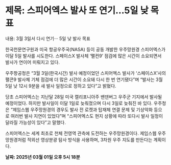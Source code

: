 # **제목: 스피어엑스 발사 또 연기…5일 낮 목표**

  내용: 3월 3일서 다시 연기··· 5일 낮 발사 목표

한국천문연구원과 미국 항공우주국(NASA) 등이 공동 개발한 우주망원경 스피어엑스가 이달 5일 발사를 시도한다. 스페이스X 발사체 ‘팰컨9’ 점검에 많은 시간이 소요되면서 발사가 연이어 미뤄지고 있다.

우주항공청은 “3월 3일(한국시간) 발사 예정이었던 스피어엑스 발사가 ‘스페이스X’사의 팰콘9 발사체 기체 점검에 더 많은 시간이 소요돼 다시 한 번 연기됐다”며 “발사는 3월 5일 낮 12시 9분을 새 발사 일정으로 정하고 있다”고 밝혔다.

당초 스피어엑스는 지난달 28일 미국 캘리포니아주 밴덴버그 우주군 기지에서 발사될 예정이었다. 하지만 발사일이 이달 1일로 늦춰졌으며 다시 3일로 늦춰진 바 있다. 우주청은 “제임스웹 우주망원경의 경우도 발사 전 로켓과 탑재체 연결 문제 및 기상악화 등으로 여러번 발사 지연이 있었다”며 “스피어엑스도 현지 상황에 따라 또다시 발사 일정이 달라질 가능성이 있다”고 말했다.

스피어엑스는 세계 최초로 천체 전영역 관측에 도전하는 우주망원경이다. 제임스웹 우주망원경처럼 적외선 영상분광 탐사 방식을 사용하며, 3차원 우주 지도를 만든다는 계획이다.

  **날짜: 2025년 03월 01일 오후 5시 18분**